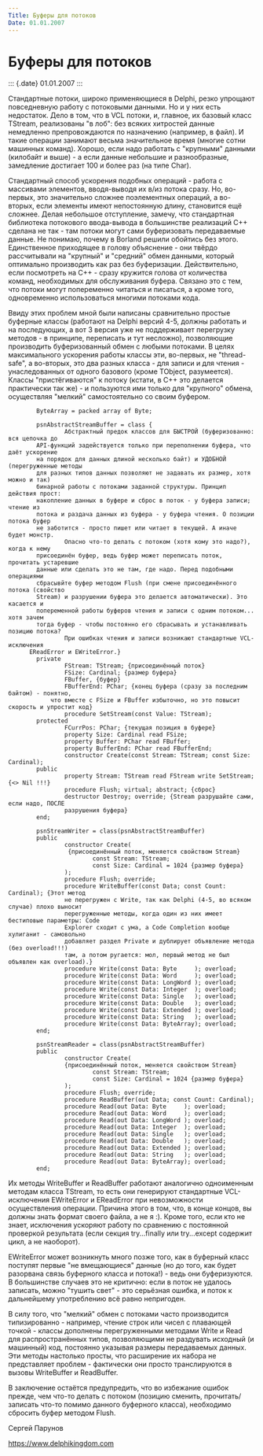 ```yaml
---
Title: Буферы для потоков
Date: 01.01.2007
---
```



Буферы для потоков
==================

::: {.date}
01.01.2007
:::

Стандартные потоки, широко применяющиеся в Delphi, резко упрощают
повседневную работу с потоковыми данными. Но и у них есть недостаток.
Дело в том, что в VCL потоки, и, главное, их базовый класс TStream,
реализованы "в лоб": без всяких хитростей данные немедленно
препровождаются по назначению (например, в файл). И такие операции
занимают весьма значительное время (многие сотни машинных команд).
Хорошо, если надо работать с "крупными" данными (килобайт и выше) - а
если данные небольшие и разнообразные, замедление достигает 100 и более
раз (на типе Char).

Стандартный способ ускорения подобных операций - работа с массивами
элементов, вводя-выводя их в/из потока сразу. Но, во-первых, это
значительно сложнее поэлементных операций, а во-вторых, если элементы
имеют непостоянную длину, становится ещё сложнее. Делая небольшое
отступление, замечу, что стандартная библиотека потокового ввода-вывода
в большинстве реализаций C++ сделана не так - там потоки могут сами
буферизовать передаваемые данные. Не понимаю, почему в Borland решили
обойтись без этого. Единственное приходящее в голову объяснение - они
твёрдо рассчитывали на "крупный" и "средний" обмен данными, который
оптимально производить как раз без буферизации. Действительно, если
посмотреть на C++ - сразу кружится голова от количества команд,
необходимых для обслуживания буфера. Связано это с тем, что потоки могут
попеременно читаться и писаться, а кроме того, одновременно
использоваться многими потоками кода.

Ввиду этих проблем мной были написаны сравнительно простые буферные
классы (работают на Delphi версий 4-5, должны работать и на последующих,
а вот 3 версия уже не поддерживает перегрузку методов - в принципе,
переписать и тут несложно), позволяющие производить буферизованный обмен
с любыми потоками. В целях максимального ускорения работы классы эти,
во-первых, не "thread-safe", а во-вторых, это два разных класса - для
записи и для чтения - унаследованных от одного базового (кроме TObject,
разумеется). Классы "пристёгиваются" к потоку (кстати, в C++ это
делается практически так же) - и пользуются ими только для "крупного"
обмена, осуществляя "мелкий" самостоятельно со своим буфером.

            ByteArray = packed array of Byte;
     
            psnAbstractStreamBuffer = class {
                    Абстрактный предок классов для БЫСТРОЙ (буферизованно: вся цепочка до
            API-функций задействуется только при переполнении буфера, что даёт ускорение
            на порядок для данных длиной несколько байт) и УДОБНОЙ (перегруженные методы
            для разных типов данных позволяют не задавать их размер, хотя можно и так)
            бинарной работы с потоками заданной структуры. Принцип действия прост:
            накопление данных в буфере и сброс в поток - у буфера записи; чтение из
            потока и раздача данных из буфера - у буфера чтения. О позиции потока буфер
            не заботится - просто пишет или читает в текущей. А иначе будет монстр.
                    Опасно что-то делать с потоком (хотя кому это надо?), когда к нему
            присоединён буфер, ведь буфер может переписать поток, прочитать устаревшие
            данные или сделать это не там, где надо. Перед подобными операциями
            сбрасывйте буфер методом Flush (при смене присоединённого потока (свойство
            Stream) и разрушении буфера это делается автоматически). Это касается и
            попеременной работы буферов чтения и записи с одним потоком... хотя зачем
            тогда буфер - чтобы постоянно его сбрасывать и устанавливать позицию потока?
                    При ошибках чтения и записи возникают стандартные VCL-исключения 
          EReadError и EWriteError.}
            private
                    FStream: TStream; {присоединённый поток}
                    FSize: Cardinal; {размер буфера}
                    FBuffer, {буфер}
                    FBufferEnd: PChar; {конец буфера (сразу за последним байтом) - понятно, 
                что вместе с FSize и FBuffer избыточно, но это повысит скорость и упростит код}
                    procedure SetStream(const Value: TStream);
            protected
                    FCurrPos: PChar; {текущая позиция в буфере}
                    property Size: Cardinal read FSize;
                    property Buffer: PChar read FBuffer;
                    property BufferEnd: PChar read FBufferEnd;
                    constructor Create(const Stream: TStream; const Size: Cardinal);
            public
                    property Stream: TStream read FStream write SetStream; {<> Nil !!!}
                    procedure Flush; virtual; abstract; {сброс}
                    destructor Destroy; override; {Stream разрушайте сами, если надо, ПОСЛЕ
                    разрушения буфера}
            end;
     
            psnStreamWriter = class(psnAbstractStreamBuffer)
            public
                    constructor Create(
                     {присоединённый поток, меняется свойством Stream}
                            const Stream: TStream;
                            const Size: Cardinal = 1024 {размер буфера}
                    );
                    procedure Flush; override;
                    procedure WriteBuffer(const Data; const Count: Cardinal); {Этот метод
                    не перегружен с Write, так как Delphi (4-5, во всяком случае) плохо выносит
                    перегруженные методы, когда один из них имеет бестиповые параметры: Code
                    Explorer сходит с ума, а Code Completion вообще хулиганит - самовольно
                    добавляет раздел Private и дублирует объявление метода (без overload!!!)
                    там, а потом ругается: мол, первый метод не был объявлен как overload).}
                    procedure Write(const Data: Byte     ); overload;
                    procedure Write(const Data: Word     ); overload;
                    procedure Write(const Data: LongWord ); overload;
                    procedure Write(const Data: Integer  ); overload;
                    procedure Write(const Data: Single   ); overload;
                    procedure Write(const Data: Double   ); overload;
                    procedure Write(const Data: Extended ); overload;
                    procedure Write(const Data: String   ); overload;
                    procedure Write(const Data: ByteArray); overload;
            end;
     
            psnStreamReader = class(psnAbstractStreamBuffer)
            public
                    constructor Create(
                    {присоединённый поток, меняется свойством Stream}
                            const Stream: TStream; 
                            const Size: Cardinal = 1024 {размер буфера}
                    );
                    procedure Flush; override;
                    procedure ReadBuffer(out Data; const Count: Cardinal);
                    procedure Read(out Data: Byte     ); overload;
                    procedure Read(out Data: Word     ); overload;
                    procedure Read(out Data: LongWord ); overload;
                    procedure Read(out Data: Integer  ); overload;
                    procedure Read(out Data: Single   ); overload;
                    procedure Read(out Data: Double   ); overload;
                    procedure Read(out Data: Extended ); overload;
                    procedure Read(out Data: String   ); overload;
                    procedure Read(out Data: ByteArray); overload;
            end;

Их методы WriteBuffer и ReadBuffer работают аналогично одноименным
методам класса TStream, то есть они генерируют стандартные
VCL-исключения EWriteError и EReadError при невозможности осуществления
операции. Причина этого в том, что, в конце концов, вы должны знать
формат своего файла, а не я :). Кроме того, если кто не знает,
исключения ускоряют работу по сравнению с постоянной проверкой
результата (если секция try...finally или try...except содержит цикл,
а не наоборот).

EWriteError может возникнуть много позже того, как в буферный класс
поступят первые "не вмещающиеся" данные (но до того, как будет
разорвана связь буферного класса и потока!) - ведь они буферизуются. В
большинстве случаев это не критично: если в поток не удалось записать,
можно "тушить свет" - это серьёзная ошибка, и поток к дальнейшему
употреблению всё равно непригоден.

В силу того, что "мелкий" обмен с потоками часто производится
типизированно - например, чтение строк или чисел с плавающей точкой -
классы дополнены перегруженными методами Write и Read для
распространённых типов, позволяющими не раздувать исходный (и машинный)
код, постоянно указывая размеры передаваемых данных. Эти методы
настолько просты, что расширение их набора не представляет проблем -
фактически они просто транслируются в вызовы WriteBuffer и ReadBuffer.

В заключение остаётся предупредить, что во избежание ошибок прежде, чем
что-то делать с потоком (позицию сменить, прочитать/записать что-то
помимо данного буферного класса), необходимо сбросить буфер методом
Flush.

Сергей Парунов

<https://www.delphikingdom.com>
